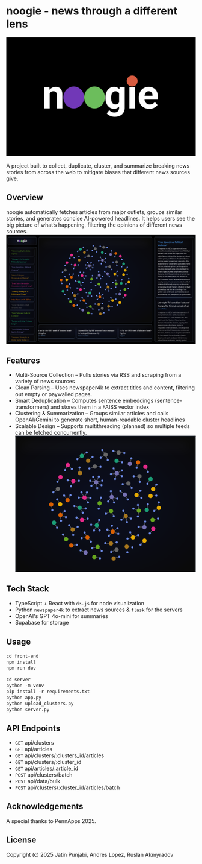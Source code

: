 # noogie - news through a different lens

!["preview"](assets/noogie.png "Preview")

A project built to collect, duplicate, cluster, and summarize breaking news stories from across the web to mitigate biases that different news sources give. 

## Overview

noogie automatically fetches articles from major outlets, groups similar stories, and generates concise AI-powered headlines.
It helps users see the big picture of what’s happening, filtering the opinions of different news sources.
!["preview"](assets/fullview.png "Preview")


## Features

* Multi-Source Collection – Pulls stories via RSS and scraping from a variety of news sources
* Clean Parsing – Uses newspaper4k to extract titles and content, filtering out empty or paywalled pages.
* Smart Deduplication – Computes sentence embeddings (sentence-transformers) and stores them in a FAISS vector index
* Clustering & Summarization – Groups similar articles and calls OpenAI/Gemini to generate short, human-readable cluster headlines
* Scalable Design – Supports multithreading (planned) so multiple feeds can be fetched concurrently.
!["preview"](assets/nodes.png "Preview")

## Tech Stack
* TypeScript + React with `d3.js` for node visualization
* Python `newspaper4k` to extract news sources & `flask` for the servers
* OpenAI's GPT 4o-mini for summaries
* Supabase for storage

## Usage
``` 
cd front-end
npm install
npm run dev
```

```
cd server
python -m venv
pip install -r requirements.txt
python app.py
python upload_clusters.py
python server.py
```
## API Endpoints
- `GET` api/clusters
- `GET` api/articles
- `GET` api/clusters/:clusters_id/articles
- `GET` api/clusters/:cluster_id
- `GET` api/articles/:article_id
- `POST` api/clusters/batch
- `POST` api/data/bulk
- `POST` api/clusters/:cluster_id/articles/batch


## Acknowledgements
A special thanks to PennApps 2025.


## License 
Copyright (c) 2025 Jatin Punjabi, Andres Lopez, Ruslan Akmyradov




